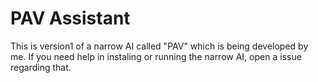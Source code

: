 # PAV Assistant
This is version1 of a narrow AI called "PAV" which is being developed by me.
If you need help in instaling or running the narrow AI, open a issue regarding that.

